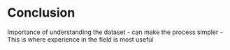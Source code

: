 # Conclusion

Importance of understanding the dataset
    - can make the process simpler
    - This is where experience in the field is most useful
